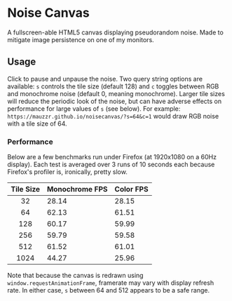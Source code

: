 # Noise Canvas
A fullscreen-able HTML5 canvas displaying pseudorandom noise. Made to mitigate image persistence on one of my monitors.

## Usage
Click to pause and unpause the noise.
Two query string options are available: `s` controls the tile size (default 128) and `c` toggles between RGB and monochrome noise (default 0, meaning monochrome).
Larger tile sizes will reduce the periodic look of the noise, but can have adverse effects on performance for large values of `s` (see below).
For example: `https://mauzzr.github.io/noisecanvas/?s=64&c=1` would draw RGB noise with a tile size of 64.

### Performance
Below are a few benchmarks run under Firefox (at 1920x1080 on a 60Hz display).
Each test is averaged over 3 runs of 10 seconds each because Firefox's profiler is, ironically, pretty slow.

| Tile Size | Monochrome FPS   | Color FPS |
|:---------:|:-----------------|:----------|
| 32        | 28.14            | 28.15     |
| 64        | 62.13            | 61.51     |
| 128       | 60.17            | 59.99     |
| 256       | 59.79            | 59.58     |
| 512       | 61.52            | 61.01     |
| 1024      | 44.27            | 25.96     |

Note that because the canvas is redrawn using `window.requestAnimationFrame`, framerate may vary with display refresh rate.
In either case, `s` between 64 and 512 appears to be a safe range.
